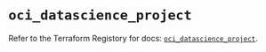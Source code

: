 # `oci_datascience_project`

Refer to the Terraform Registory for docs: [`oci_datascience_project`](https://registry.terraform.io/providers/oracle/oci/6.18.0/docs/resources/datascience_project).
